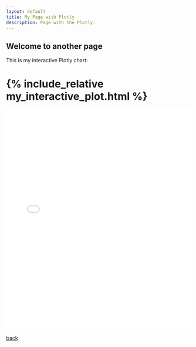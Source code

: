 ```yaml
---
layout: default
title: My Page with Plotly
description: Page with the Plotly.
---
```

 
## Welcome to another page


This is my interactive Plotly chart:

# {% include_relative my_interactive_plot.html %}
<iframe src="{{ '/my_interactive_plot.html' | relative_url }}"
        width="100%"
        height="600px"
        frameborder="0"
        scrolling="no"
        seamless="seamless"></iframe>
        
[back](./)
